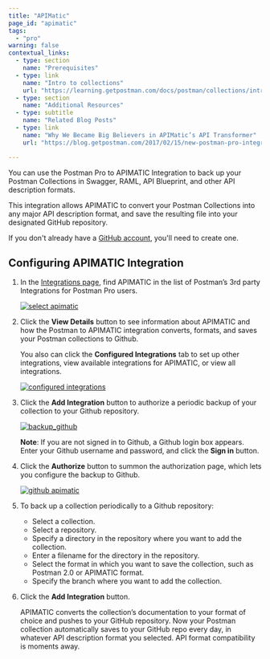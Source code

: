```yaml
---
title: "APIMatic"
page_id: "apimatic"
tags: 
  - "pro"
warning: false
contextual_links:
  - type: section
    name: "Prerequisites"
  - type: link
    name: "Intro to collections"
    url: "https://learning.getpostman.com/docs/postman/collections/intro-to-collections"
  - type: section
    name: "Additional Resources"
  - type: subtitle
    name: "Related Blog Posts"
  - type: link
    name: "Why We Became Big Believers in APIMatic’s API Transformer"
    url: "https://blog.getpostman.com/2017/02/15/new-postman-pro-integration-apimatics-api-transformer/?_ga=2.171842080.1078379737.1571761632-963694147.1565912089"

---
```


You can use the Postman Pro to APIMATIC Integration to back up your Postman Collections in Swagger, RAML, API Blueprint, and other API description formats.

This integration allows APIMATIC to convert your Postman Collections into any major API description format, and save the resulting file into your designated GitHub repository.

If you don't already have a [GitHub account](https://github.com/), you'll need to create one.

## Configuring APIMATIC Integration

1. In the [Integrations page](https://go.postman.co/workspaces), find APIMATIC in the list of Postman’s 3rd party Integrations for Postman Pro users.

    [![select apimatic](https://assets.postman.com/postman-docs/integrations_APImatic.png)](https://assets.postman.com/postman-docs/integrations_APImatic.png)

1. Click the **View Details** button to see information about APIMATIC and how the Postman to APIMATIC integration converts, formats, and saves your Postman collections to Github.

   You also can click the **Configured Integrations** tab to set up other integrations, view available integrations for APIMATIC, or view all integrations.

    [![configured integrations](https://assets.postman.com/postman-docs/WS-integrations-apimatic-conf-integr.png)](https://assets.postman.com/postman-docs/WS-integrations-apimatic-conf-integr.png)

1. Click the **Add Integration** button to authorize a periodic backup of your collection to your Github repository.

    [![backup_github](https://assets.postman.com/postman-docs/WS-integrations_APImatic_backup_Github2.png)](https://assets.postman.com/postman-docs/WS-integrations_APImatic_backup_Github2.png)

    **Note**: If you are not signed in to Github, a Github login box appears. Enter your Github username and password, and click the **Sign in** button.

1. Click the **Authorize** button to summon the authorization page, which lets you configure the backup to Github.

    [![github apimatic](https://assets.postman.com/postman-docs/WS-integrations-github-authorized1-a.png)](https://assets.postman.com/postman-docs/WS-integrations-github-authorized1-a.png)
1. To back up a collection periodically to a Github repository:

   * Select a collection.
   * Select a repository.
   * Specify a directory in the repository where you want to add the collection.
   * Enter a filename for the directory in the repository.
   * Select the format in which you want to save the collection, such as Postman 2.0 or APIMATIC format.
   * Specify the branch where you want to add the collection.

1. Click the **Add Integration** button.

   APIMATIC converts the collection’s documentation to your format of choice and pushes to your GitHub repository.  Now your Postman collection automatically saves to your GitHub repo every day, in whatever API description format you selected.  API format compatibility is moments away.
